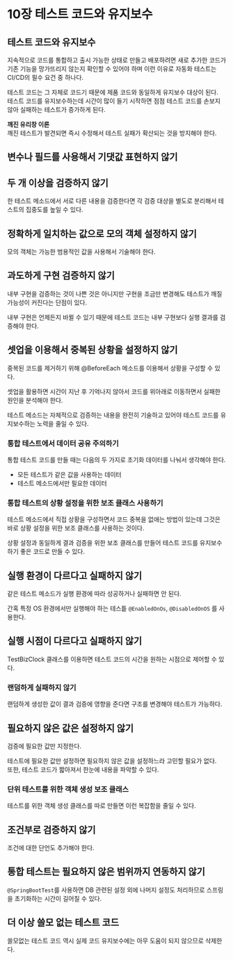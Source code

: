 # 10장 테스트 코드와 유지보수

## 테스트 코드와 유지보수

지속적으로 코드를 통합하고 출시 가능한 상태로 만들고 배포하려면 새로 추가한 코드가 기존 기능을 망가뜨리지 않는지 확인할 수 있어야 하며 이런 이유로 자동화 테스트는 CI/CD의 필수 요건 중 하나다.

테스트 코드는 그 자체로 코드기 때문에 제품 코드와 동일하게 유지보수 대상이 된다.  
테스트 코드를 유지보수하는데 시간이 많이 들기 시작하면 점점 테스트 코드를 손보지 않아 실패하는 테스트가 증가하게 된다.

**깨진 유리창 이론**  
깨진 테스트가 발견되면 즉시 수정해서 테스트 실패가 확산되는 것을 방지해야 한다.

## 변수나 필드를 사용해서 기댓값 표현하지 않기

## 두 개 이상을 검증하지 않기

한 테스트 메소드에서 서로 다른 내용을 검증한다면 각 검증 대상을 별도로 분리해서 테스트의 집중도를 높일 수 있다.

## 정확하게 일치하는 값으로 모의 객체 설정하지 않기

모의 객체는 가능한 범용적인 값을 사용해서 기술해야 한다.

## 과도하게 구현 검증하지 않기

내부 구현을 검증하는 것이 나쁜 것은 아니지만 구현을 조금만 변경해도 테스트가 깨질 가능성이 커진다는 단점이 있다.

내부 구현은 언제든지 바뀔 수 있기 때문에 테스트 코드는 내부 구현보다 실행 결과를 검증해야 한다.

## 셋업을 이용해서 중복된 상황을 설정하지 않기

중복된 코드를 제거하기 위해 @BeforeEach 메소드를 이용해서 상황을 구성할 수 있다.

셋업을 활용하면 시간이 지난 후 기억나지 않아서 코드를 위아래로 이동하면서 실패한 원인을 분석해야 한다.

테스트 메소드는 자체적으로 검증하는 내용을 완전히 기술하고 있어야 테스트 코드를 유지보수하는 노력을 줄일 수 있다.

### 통합 테스트에서 데이터 공유 주의하기

통합 테스트 코드를 만들 때는 다음의 두 가지로 초기화 데이터를 나눠서 생각해야 한다.  
* 모든 테스트가 같은 값을 사용하는 데이터
* 테스트 메소드에서만 필요한 데이터

### 통합 테스트의 상황 설정을 위한 보조 클래스 사용하기

테스트 메소드에서 직접 상황을 구성하면서 코드 중복을 없애는 방법이 있는데 그것은 바로 상황 설정을 위한 보조 클래스를 사용하는 것이다.

상황 설정과 동일하게 결과 검증을 위한 보조 클래스를 만들어 테스트 코드를 유지보수하기 좋은 코드로 만들 수 있다.

## 실행 환경이 다르다고 실패하지 않기

같은 테스트 메소드가 실행 환경에 따라 성공하거나 실패하면 안 된다.

간혹 특정 OS 환경에서만 실행해야 하는 테스틑 `@EnabledOnOs`, `@DisabledOnOS` 를 사용한다.

## 실행 시점이 다르다고 실패하지 않기

TestBizClock 클래스를 이용하면 테스트 코드의 시간을 원하는 시점으로 제어할 수 있다.

### 랜덤하게 실패하지 않기

랜덤하게 생성한 값이 결과 검증에 영향을 준다면 구조를 변경해야 테스트가 가능하다.

## 필요하지 않은 값은 설정하지 않기

검증에 필요한 값만 지정한다.

테스트에 필요한 값만 설정하면 필요하지 않은 값을 설정하느라 고민할 필요가 없다.  
또한, 테스트 코드가 짧아져서 한눈에 내용을 파악할 수 있다.

### 단위 테스트를 위한 객체 생성 보조 클래스

테스트를 위한 객체 생성 클래스를 따로 만들면 이런 복잡함을 줄일 수 있다.

## 조건부로 검증하지 않기

조건에 대한 단언도 추가해야 한다.

## 통합 테스트는 필요하지 않은 범위까지 연동하지 않기

`@SpringBootTest`를 사용하면 DB 관련된 설정 외에 나머지 설정도 처리하므로 스프링을 초기화하는 시간이 길어질 수 있다.

## 더 이상 쓸모 없는 테스트 코드

쓸모없는 테스트 코드 역시 실제 코드 유지보수에는 아무 도움이 되지 않으므로 삭제한다.